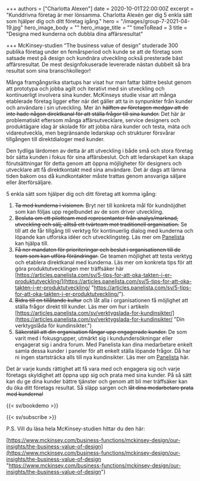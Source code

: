 +++
authors = ["Charlotta Alexen"]
date = 2020-10-01T22:00:00Z
excerpt = "Kunddrivna företag är mer lönsamma. Charlotta Alexén ger dig 5 enkla sätt som hjälper dig och ditt företag igång."
hero = "/images/group-7-2021-04-19.jpg"
hero_image_body = ""
hero_image_title = ""
timeToRead = 3
title = "Designa med kunderna och dubbla dina affärsresultat"

+++
McKinsey-studien “The business value of design” studerade 300 publika företag under en femårsperiod och kunde se att de företag som satsade mest på design och kundnära utveckling också presterade bäst affärsresultat. De mest designfokuserade levererade nästan dubbelt så bra resultat som sina branschkollegor!

Många framgångsrika startups har visat hur man fattar bättre beslut genom att prototypa och jobba agilt och iterativt med sin utveckling och kontinuerligt involvera sina kunder. McKinseys studie visar att många etablerade företag ligger efter när det gäller att ta in synpunkter från kunder och användare i sin utveckling. Mer än ~~hälften av företagen medgav att de inte hade någon direktkanal för att ställa frågor till sina kunder.~~ Det här är problematiskt eftersom många affärsutvecklare, service designers och produktägare idag är skolade för att jobba nära kunder och testa, mäta och vidareutveckla, men begränsande ledarskap och strukturer försvårar tillgången till direktdialoger med kunder.

Den tydliga lärdomen av detta är att utveckling i både små och stora företag bör sätta kunden i fokus för sina affärsbeslut. Och att ledarskapet kan skapa förutsättningar för detta genom att öppna möjligheter för designers och utvecklare att få direktkontakt med sina användare. Det är dags att lämna tiden bakom oss då kundkontakter måste trattas genom ansvariga säljare eller återförsäljare.

5 enkla sätt som hjälper dig och ditt företag att komma igång:

1. ~~Ta med kunderna i visionen.~~ Bryt ner till konkreta mål för kundnöjdhet som kan följas upp regelbundet av de som driver utveckling.
2. ~~Besluta om ett pilotteam med representanter från analys/marknad, utveckling och sälj, alltså ett tvärteam mot traditionell organisation.~~ Se till att de får tillgång till verktyg för kontinuerlig dialog med kunderna och löpande kan utforska idéer och utvecklingsteg. Läs mer om [Panelista](https://panelista.com?utm_medium=blogg&utm_source=panelistablogg&utm_campaign=article) kan hjälpa till.
3. ~~Få ner mandaten för prioriteringar och beslut i organisationen till de team som kan utföra förändringar.~~ Ge teamen möjlighet att testa verktyg och etablera direktkanal med kunderna. Läs mer om konkreta tips för att göra produktutvecklingen mer träffsäker här [https://articles.panelista.com/sv/5-tips-for-att-oka-takten-i-er-produktutveckling/](https://articles.panelista.com/sv/5-tips-for-att-oka-takten-i-er-produktutveckling/ "https://articles.panelista.com/sv/5-tips-for-att-oka-takten-i-er-produktutveckling/").
4. ~~Bidra till en tillåtande kultur~~ och låt alla i organisationen få möjlighet att ställa frågor direkt till kunder. Läs mer om hur i artikeln [https://articles.panelista.com/sv/verktygslada-for-kundinsikter/](https://articles.panelista.com/sv/verktygslada-for-kundinsikter/ "Din verktygslåda för kundinsikter.")
5. ~~Säkerställ att din organisation fångar upp engagerade kunder.~~ De som varit med i fokusgrupper, utmärkt sig i kundundersökningar eller engagerat sig i andra forum. Med Panelista kan dina medarbetare enkelt samla dessa kunder i paneler för att enkelt ställa löpande frågor. Då har ni ingen startsträcka alls till nya kundinsikter. Läs mer om [Panelista](https://panelista.com?utm_medium=blogg&utm_source=panelistablogg&utm_campaign=article) här.

Det är varje kunds rättighet att få vara med och engagera sig och varje företags skyldighet att öppna upp sig och prata med sina kunder. På så sätt kan du ge dina kunder bättre tjänster och genom att bli mer träffsäker kan du öka ditt företags resultat. Så släpp sargen och ~~låt dina medarbetare prata med kunderna!~~

{{< sv/bookdemo >}}

{{< sv/subscribe >}}

P.S. Vill du läsa hela McKinsey-studien hittar du den här:

[https://www.mckinsey.com/business-functions/mckinsey-design/our-insights/the-business-value-of-design](https://www.mckinsey.com/business-functions/mckinsey-design/our-insights/the-business-value-of-design "https://www.mckinsey.com/business-functions/mckinsey-design/our-insights/the-business-value-of-design")